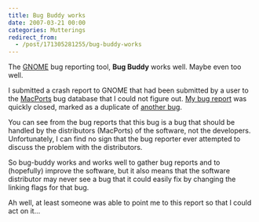 ```yaml
---
title: Bug Buddy works
date: 2007-03-21 00:00
categories: Mutterings
redirect_from:
  - /post/171305281255/bug-buddy-works
---
```

The [GNOME](http://www.gnome.org/) bug reporting tool, __Bug Buddy__ works well. Maybe even too well.

I submitted a crash report to GNOME that had been submitted by a user to the [MacPorts](http://www.macports.org/) bug database that I could not figure out. [My bug report](http://bugzilla.gnome.org/show_bug.cgi?id=419939) was quickly closed, marked as a duplicate of [another bug](http://bugzilla.gnome.org/show_bug.cgi?id=411791).

You can see from the bug reports that this bug is a bug that should be handled by the distributors (MacPorts) of the software, not the developers. Unfortunately, I can find no sign that the bug reporter ever attempted to discuss the problem with the distributors.

So bug-buddy works and works well to gather bug reports and to (hopefully) improve the software, but it also means that the software distributor may never see a bug that it could easily fix by changing the linking flags for that bug.

Ah well, at least someone was able to point me to this report so that I could act on it&hellip;
